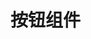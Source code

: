 <script setup>
import demo from './demo.vue'
</script>

# 按钮组件

<Preview comp-name="Button" demo-name="demo">
  <demo />
</Preview>